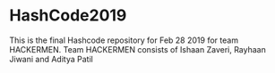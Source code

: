 # HashCode2019
This is the final Hashcode repository for Feb 28 2019 for team HACKERMEN. 
Team HACKERMEN consists of Ishaan Zaveri, Rayhaan Jiwani and Aditya Patil
